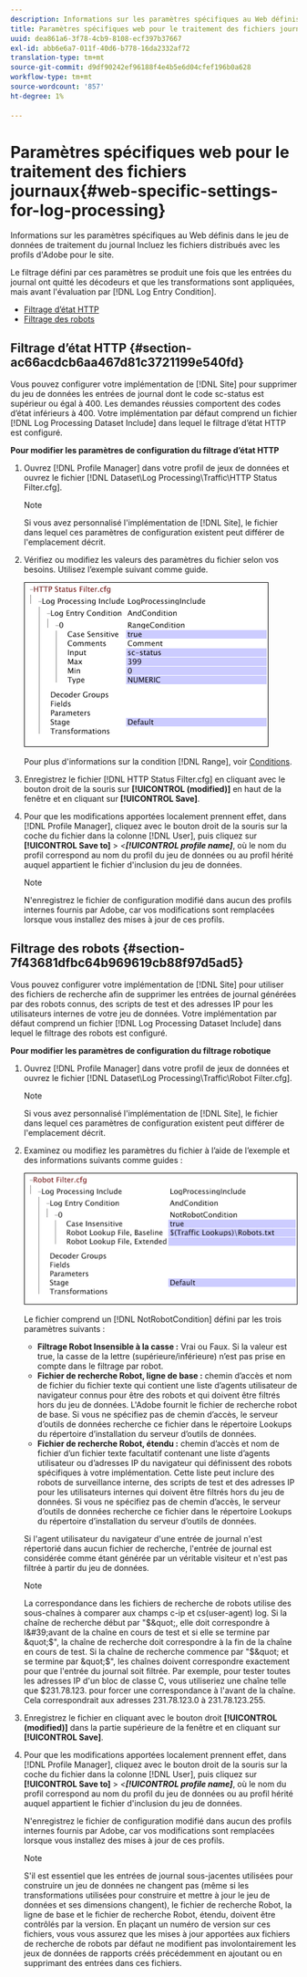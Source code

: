```yaml
---
description: Informations sur les paramètres spécifiques au Web définis dans le jeu de données de traitement du journal Incluez les fichiers distribués avec les profils d'Adobe pour le site.
title: Paramètres spécifiques web pour le traitement des fichiers journaux
uuid: dea861a6-3f78-4cb9-8108-ecf397b37667
exl-id: abb6e6a7-011f-40d6-b778-16da2332af72
translation-type: tm+mt
source-git-commit: d9df90242ef96188f4e4b5e6d04cfef196b0a628
workflow-type: tm+mt
source-wordcount: '857'
ht-degree: 1%

---
```


# Paramètres spécifiques web pour le traitement des fichiers journaux{#web-specific-settings-for-log-processing}

Informations sur les paramètres spécifiques au Web définis dans le jeu de données de traitement du journal Incluez les fichiers distribués avec les profils d&#39;Adobe pour le site.

Le filtrage défini par ces paramètres se produit une fois que les entrées du journal ont quitté les décodeurs et que les transformations sont appliquées, mais avant l&#39;évaluation par [!DNL Log Entry Condition].

* [Filtrage d’état HTTP](../../../home/c-dataset-const-proc/c-config-web-data/c-web-spec-log-proc.md#section-ac66acdcb6aa467d81c3721199e540fd)
* [Filtrage des robots](../../../home/c-dataset-const-proc/c-config-web-data/c-web-spec-log-proc.md#section-7f43681dfbc64b969619cb88f97d5ad5)

## Filtrage d’état HTTP {#section-ac66acdcb6aa467d81c3721199e540fd}

Vous pouvez configurer votre implémentation de [!DNL Site] pour supprimer du jeu de données les entrées de journal dont le code sc-status est supérieur ou égal à 400. Les demandes réussies comportent des codes d’état inférieurs à 400. Votre implémentation par défaut comprend un fichier [!DNL Log Processing Dataset Include] dans lequel le filtrage d’état HTTP est configuré.

**Pour modifier les paramètres de configuration du filtrage d’état HTTP**

1. Ouvrez [!DNL Profile Manager] dans votre profil de jeux de données et ouvrez le fichier [!DNL Dataset\Log Processing\Traffic\HTTP Status Filter.cfg].

   >[!NOTE]
   >
   >Si vous avez personnalisé l&#39;implémentation de [!DNL Site], le fichier dans lequel ces paramètres de configuration existent peut différer de l&#39;emplacement décrit.

1. Vérifiez ou modifiez les valeurs des paramètres du fichier selon vos besoins. Utilisez l’exemple suivant comme guide.

   ![](assets/cfg_WebParameters_HTTPStatusFilter.png)

   Pour plus d&#39;informations sur la condition [!DNL Range], voir [Conditions](../../../home/c-dataset-const-proc/c-conditions/c-abt-cond.md).

1. Enregistrez le fichier [!DNL HTTP Status Filter.cfg] en cliquant avec le bouton droit de la souris sur **[!UICONTROL (modified)]** en haut de la fenêtre et en cliquant sur **[!UICONTROL Save]**.

1. Pour que les modifications apportées localement prennent effet, dans [!DNL Profile Manager], cliquez avec le bouton droit de la souris sur la coche du fichier dans la colonne [!DNL User], puis cliquez sur **[!UICONTROL Save to]** > *&lt;**[!UICONTROL profile name]***, où le nom du profil correspond au nom du profil du jeu de données ou au profil hérité auquel appartient le fichier d&#39;inclusion du jeu de données.

   >[!NOTE]
   >
   >N&#39;enregistrez le fichier de configuration modifié dans aucun des profils internes fournis par Adobe, car vos modifications sont remplacées lorsque vous installez des mises à jour de ces profils.

## Filtrage des robots {#section-7f43681dfbc64b969619cb88f97d5ad5}

Vous pouvez configurer votre implémentation de [!DNL Site] pour utiliser des fichiers de recherche afin de supprimer les entrées de journal générées par des robots connus, des scripts de test et des adresses IP pour les utilisateurs internes de votre jeu de données. Votre implémentation par défaut comprend un fichier [!DNL Log Processing Dataset Include] dans lequel le filtrage des robots est configuré.

**Pour modifier les paramètres de configuration du filtrage robotique**

1. Ouvrez [!DNL Profile Manager] dans votre profil de jeux de données et ouvrez le fichier [!DNL Dataset\Log Processing\Traffic\Robot Filter.cfg].

   >[!NOTE]
   >
   >Si vous avez personnalisé l&#39;implémentation de [!DNL Site], le fichier dans lequel ces paramètres de configuration existent peut différer de l&#39;emplacement décrit.

1. Examinez ou modifiez les paramètres du fichier à l’aide de l’exemple et des informations suivants comme guides :

   ![](assets/cfg_WebParameters_RobotFilter.png)

   Le fichier comprend un [!DNL NotRobotCondition] défini par les trois paramètres suivants :

   * **Filtrage Robot Insensible à la casse :** Vrai ou Faux. Si la valeur est true, la casse de la lettre (supérieure/inférieure) n’est pas prise en compte dans le filtrage par robot.
   * **Fichier de recherche Robot, ligne de base :** chemin d’accès et nom de fichier du fichier texte qui contient une liste d’agents utilisateur de navigateur connus pour être des robots et qui doivent être filtrés hors du jeu de données. L&#39;Adobe fournit le fichier de recherche robot de base. Si vous ne spécifiez pas de chemin d’accès, le serveur d’outils de données recherche ce fichier dans le répertoire Lookups du répertoire d’installation du serveur d’outils de données.
   * **Fichier de recherche Robot, étendu :** chemin d’accès et nom de fichier d’un fichier texte facultatif contenant une liste d’agents utilisateur ou d’adresses IP du navigateur qui définissent des robots spécifiques à votre implémentation. Cette liste peut inclure des robots de surveillance interne, des scripts de test et des adresses IP pour les utilisateurs internes qui doivent être filtrés hors du jeu de données. Si vous ne spécifiez pas de chemin d’accès, le serveur d’outils de données recherche ce fichier dans le répertoire Lookups du répertoire d’installation du serveur d’outils de données.

   Si l&#39;agent utilisateur du navigateur d&#39;une entrée de journal n&#39;est répertorié dans aucun fichier de recherche, l&#39;entrée de journal est considérée comme étant générée par un véritable visiteur et n&#39;est pas filtrée à partir du jeu de données.

   >[!NOTE]
   >
   >La correspondance dans les fichiers de recherche de robots utilise des sous-chaînes à comparer aux champs c-ip et cs(user-agent) log. Si la chaîne de recherche début par &quot;$&quot;, elle doit correspondre à l&#39;avant de la chaîne en cours de test et si elle se termine par &quot;$&quot;, la chaîne de recherche doit correspondre à la fin de la chaîne en cours de test. Si la chaîne de recherche commence par &quot;$&quot; et se termine par &quot;$&quot;, les chaînes doivent correspondre exactement pour que l&#39;entrée du journal soit filtrée. Par exemple, pour tester toutes les adresses IP d&#39;un bloc de classe C, vous utiliseriez une chaîne telle que $231.78.123. pour forcer une correspondance à l&#39;avant de la chaîne. Cela correspondrait aux adresses 231.78.123.0 à 231.78.123.255.

1. Enregistrez le fichier en cliquant avec le bouton droit **[!UICONTROL (modified)]** dans la partie supérieure de la fenêtre et en cliquant sur **[!UICONTROL Save]**.

1. Pour que les modifications apportées localement prennent effet, dans [!DNL Profile Manager], cliquez avec le bouton droit de la souris sur la coche du fichier dans la colonne [!DNL User], puis cliquez sur **[!UICONTROL Save to]** > *&lt;**[!UICONTROL profile name]***, où le nom du profil correspond au nom du profil du jeu de données ou au profil hérité auquel appartient le fichier d&#39;inclusion du jeu de données.

   N&#39;enregistrez le fichier de configuration modifié dans aucun des profils internes fournis par Adobe, car vos modifications sont remplacées lorsque vous installez des mises à jour de ces profils.

   >[!NOTE]
   >
   >S&#39;il est essentiel que les entrées de journal sous-jacentes utilisées pour construire un jeu de données ne changent pas (même si les transformations utilisées pour construire et mettre à jour le jeu de données et ses dimensions changent), le fichier de recherche Robot, la ligne de base et le fichier de recherche Robot, étendu, doivent être contrôlés par la version. En plaçant un numéro de version sur ces fichiers, vous vous assurez que les mises à jour apportées aux fichiers de recherche de robots par défaut ne modifient pas involontairement les jeux de données de rapports créés précédemment en ajoutant ou en supprimant des entrées dans ces fichiers.
